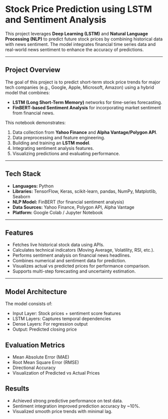 # Stock Price Prediction using LSTM and Sentiment Analysis

This project leverages **Deep Learning (LSTM)** and **Natural Language Processing (NLP)** to predict future stock prices by combining historical data with news sentiment. The model integrates financial time series data and real-world news sentiment to enhance the accuracy of predictions.

---

## Project Overview

The goal of this project is to predict short-term stock price trends for major tech companies (e.g., Google, Apple, Microsoft, Amazon) using a hybrid model that combines:
- **LSTM (Long Short-Term Memory)** networks for time-series forecasting.
- **FinBERT-based Sentiment Analysis** for incorporating market sentiment from financial news.

This notebook demonstrates:
1. Data collection from **Yahoo Finance** and **Alpha Vantage/Polygon API**.
2. Data preprocessing and feature engineering.
3. Building and training an **LSTM model**.
4. Integrating sentiment analysis features.
5. Visualizing predictions and evaluating performance.

---

## Tech Stack

- **Languages:** Python  
- **Libraries:** TensorFlow, Keras, scikit-learn, pandas, NumPy, Matplotlib, Seaborn  
- **NLP Model:** FinBERT (for financial sentiment analysis)  
- **Data Sources:** Yahoo Finance, Polygon API, Alpha Vantage  
- **Platform:** Google Colab / Jupyter Notebook  

---

## Features

- Fetches live historical stock data using APIs.
- Calculates technical indicators (Moving Average, Volatility, RSI, etc.).
- Performs sentiment analysis on financial news headlines.
- Combines numerical and sentiment data for prediction.
- Visualizes actual vs predicted prices for performance comparison.
- Supports multi-step forecasting and uncertainty estimation.

---

## Model Architecture

The model consists of:

- Input Layer: Stock prices + sentiment score features
- LSTM Layers: Captures temporal dependencies
- Dense Layers: For regression output
- Output: Predicted closing price

## Evaluation Metrics

- Mean Absolute Error (MAE)
- Root Mean Square Error (RMSE)
- Directional Accuracy
- Visualization of Predicted vs Actual Prices

## Results

- Achieved strong predictive performance on test data.
- Sentiment integration improved prediction accuracy by ~10%.
- Visualized smooth price trends with minimal lag.
